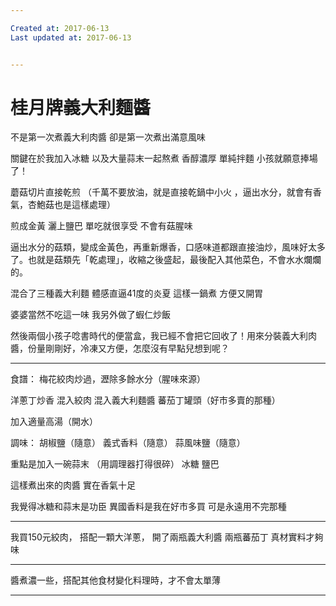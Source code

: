 ```yaml
---

Created at: 2017-06-13
Last updated at: 2017-06-13


---
```


# 桂月牌義大利麵醬


不是第一次煮義大利肉醬
卻是第一次煮出滿意風味

關鍵在於我加入冰糖
以及大量蒜末一起熬煮
香醇濃厚
單純拌麵
小孩就願意捧場了！

蘑菇切片直接乾煎
（千萬不要放油，就是直接乾鍋中小火 ，逼出水分，就會有香氣，杏鮑菇也是這樣處理）

煎成金黃
灑上鹽巴
單吃就很享受
不會有菇腥味

逼出水分的菇類，變成金黃色，再重新爆香，口感味道都跟直接油炒，風味好太多了。也就是菇類先「乾處理」，收縮之後盛起，最後配入其他菜色，不會水水爛爛的。

混合了三種義大利麵
體感直逼41度的炎夏
這樣一鍋煮
方便又開胃

婆婆當然不吃這一味
我另外做了蝦仁炒飯

然後兩個小孩子唸書時代的便當盒，我已經不會把它回收了！用來分裝義大利肉醬，份量剛剛好，冷凍又方便，怎麼沒有早點兒想到呢？

* * *

食譜：
梅花絞肉炒過，瀝除多餘水分（腥味來源）

洋蔥丁炒香
混入絞肉
混入義大利麵醬
蕃茄丁罐頭（好市多賣的那種）

加入適量高湯（開水）

調味：
胡椒鹽（隨意）
義式香料（隨意）
蒜風味鹽（隨意）

重點是加入一碗蒜末
（用調理器打得很碎）
冰糖
鹽巴

這樣煮出來的肉醬
實在香氣十足

我覺得冰糖和蒜末是功臣
異國香料是我在好市多買
可是永遠用不完那種

* * *

我買150元絞肉，
搭配一顆大洋蔥，
開了兩瓶義大利醬
兩瓶蕃茄丁
真材實料才夠味

* * *

醬煮濃一些，搭配其他食材變化料理時，才不會太單薄

* * *

